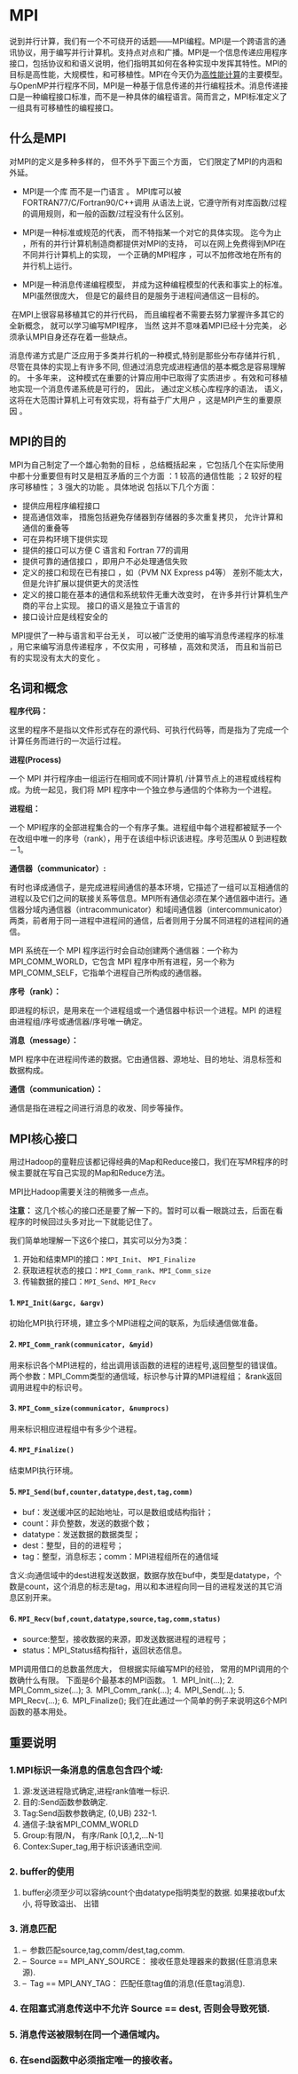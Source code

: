 # MPI

说到并行计算，我们有一个不可绕开的话题——MPI编程。MPI是一个跨语言的通讯协议，用于编写并行计算机。支持点对点和广播。MPI是一个信息传递应用程序接口，包括协议和和语义说明，他们指明其如何在各种实现中发挥其特性。MPI的目标是高性能，大规模性，和可移植性。MPI在今天仍为[高性能计算](https://cloud.tencent.com/solution/hpc?from=10680)的主要模型。与OpenMP并行程序不同，MPI是一种基于信息传递的并行编程技术。消息传递接口是一种编程接口标准，而不是一种具体的编程语言。简而言之，MPI标准定义了一组具有可移植性的编程接口。

## 什么是MPI  

对MPI的定义是多种多样的， 但不外乎下面三个方面， 它们限定了MPI的内涵和外延。 

- MPI是一个库 而不是一门语言 。 MPI库可以被FORTRAN77/C/Fortran90/C++调用 从语法上说，它遵守所有对库函数/过程的调用规则，和一般的函数/过程没有什么区别。
  
- MPI是一种标准或规范的代表， 而不特指某一个对它的具体实现。 迄今为止 ，所有的并行计算机制造商都提供对MPI的支持， 可以在网上免费得到MPI在不同并行计算机上的实现， 一个正确的MPI程序 ，可以不加修改地在所有的并行机上运行。
- MPI是一种消息传递编程模型， 并成为这种编程模型的代表和事实上的标准。 MPI虽然很庞大， 但是它的最终目的是服务于进程间通信这一目标的。

​     在MPI上很容易移植其它的并行代码， 而且编程者不需要去努力掌握许多其它的全新概念， 就可以学习编写MPI程序， 当然 这并不意味着MPI已经十分完美， 必须承认MPI自身还存在着一些缺点。

​	消息传递方式是广泛应用于多类并行机的一种模式,特别是那些分布存储并行机 , 尽管在具体的实现上有许多不同, 但通过消息完成进程通信的基本概念是容易理解的。 十多年来， 这种模式在重要的计算应用中已取得了实质进步 。有效和可移植地实现一个消息传递系统是可行的， 因此， 通过定义核心库程序的语法， 语义， 这将在大范围计算机上可有效实现，将有益于广大用户 ，这是MPI产生的重要原因 。

## MPI的目的

MPI为自己制定了一个雄心勃勃的目标 ，总结概括起来 ，它包括几个在实际使用中都十分重要但有时又是相互矛盾的三个方面 ：1 较高的通信性能 ；2 较好的程序可移植性； 3 强大的功能 。具体地说 包括以下几个方面：

- 提供应用程序编程接口
- 提高通信效率， 措施包括避免存储器到存储器的多次重复拷贝， 允许计算和通信的重叠等
- 可在异构环境下提供实现
- 提供的接口可以方便 C 语言和 Fortran 77的调用
- 提供可靠的通信接口 ，即用户不必处理通信失败
- 定义的接口和现在已有接口 ，如（PVM NX Express p4等） 差别不能太大， 但是允许扩展以提供更大的灵活性
- 定义的接口能在基本的通信和系统软件无重大改变时， 在许多并行计算机生产商的平台上实现。 接口的语义是独立于语言的  
- 接口设计应是线程安全的

​    MPI提供了一种与语言和平台无关， 可以被广泛使用的编写消息传递程序的标准 ，用它来编写消息传递程序 ，不仅实用 ，可移植 ，高效和灵活， 而且和当前已有的实现没有太大的变化 。 

## 名词和概念

**程序代码：**

这里的程序不是指以文件形式存在的源代码、可执行代码等，而是指为了完成一个计算任务而进行的一次运行过程。

**进程(Process)**

一个 MPI 并行程序由一组运行在相同或不同计算机 /计算节点上的进程或线程构成。为统一起见，我们将 MPI 程序中一个独立参与通信的个体称为一个进程。

**进程组：**

一个 MPI程序的全部进程集合的一个有序子集。进程组中每个进程都被赋予一个在改组中唯一的序号（rank），用于在该组中标识该进程。序号范围从 0 到进程数－1。

**通信器（communicator）:**

有时也译成通信子，是完成进程间通信的基本环境，它描述了一组可以互相通信的进程以及它们之间的联接关系等信息。MPI所有通信必须在某个通信器中进行。通信器分域内通信器（intracommunicator）和域间通信器（intercommunicator）两类，前者用于同一进程中进程间的通信，后者则用于分属不同进程的进程间的通信。

MPI 系统在一个 MPI 程序运行时会自动创建两个通信器：一个称为 MPI_COMM_WORLD，它包含 MPI 程序中所有进程，另一个称为MPI_COMM_SELF，它指单个进程自己所构成的通信器。

**序号（rank）：**

即进程的标识，是用来在一个进程组或一个通信器中标识一个进程。MPI 的进程由进程组/序号或通信器/序号唯一确定。

**消息（message）：**

MPI 程序中在进程间传递的数据。它由通信器、源地址、目的地址、消息标签和数据构成。

**通信（communication）：**

通信是指在进程之间进行消息的收发、同步等操作。

## MPI核心接口

用过Hadoop的童鞋应该都记得经典的Map和Reduce接口，我们在写MR程序的时候主要就在写自己实现的Map和Reduce方法。

MPI比Hadoop需要关注的稍微多一点点。

**注意：** 这几个核心的接口还是要了解一下的。暂时可以看一眼跳过去，后面在看程序的时候回过头多对比一下就能记住了。

我们简单地理解一下这6个接口，其实可以分为3类：

1. 开始和结束MPI的接口：`MPI_Init`、 `MPI_Finalize`
2. 获取进程状态的接口：`MPI_Comm_rank`、`MPI_Comm_size`
3. 传输数据的接口：`MPI_Send`、`MPI_Recv`

#### 1. `MPI_Init(&argc, &argv)`

初始化MPI执行环境，建立多个MPI进程之间的联系，为后续通信做准备。

#### 2. `MPI_Comm_rank(communicator, &myid)`

用来标识各个MPI进程的，给出调用该函数的进程的进程号,返回整型的错误值。两个参数：MPI_Comm类型的通信域，标识参与计算的MPI进程组； &rank返回调用进程中的标识号。

#### 3. `MPI_Comm_size(communicator, &numprocs)`

用来标识相应进程组中有多少个进程。

#### 4. `MPI_Finalize()`

结束MPI执行环境。

#### 5. `MPI_Send(buf,counter,datatype,dest,tag,comm)`

- buf：发送缓冲区的起始地址，可以是数组或结构指针；
- count：非负整数，发送的数据个数；
- datatype：发送数据的数据类型；
- dest：整型，目的的进程号；
- tag：整型，消息标志；comm：MPI进程组所在的通信域

含义:向通信域中的dest进程发送数据，数据存放在buf中，类型是datatype，个数是count，这个消息的标志是tag，用以和本进程向同一目的进程发送的其它消息区别开来。

#### 6. `MPI_Recv(buf,count,datatype,source,tag,comm,status)`

- source:整型，接收数据的来源，即发送数据进程的进程号；
- status：MPI_Status结构指针，返回状态信息。

MPI调用借口的总数虽然庞大， 但根据实际编写MPI的经验， 常用的MPI调用的个数确什么有限。 下面是6个最基本的MPI函数。 1.  MPI_Init(…); 2.  MPI_Comm_size(…); 3.  MPI_Comm_rank(…); 4.  MPI_Send(…); 5.  MPI_Recv(…); 6.  MPI_Finalize(); 我们在此通过一个简单的例子来说明这6个MPI函数的基本用处。

## 重要说明

### 1.MPI标识一条消息的信息包含四个域:

1. 源:发送进程隐式确定,进程rank值唯一标识.
2. 目的:Send函数参数确定.
3. Tag:Send函数参数确定, (0,UB) 232-1.
4. 通信子:缺省MPI_COMM_WORLD
5. Group:有限/N， 有序/Rank [0,1,2,…N-1]
6. Contex:Super_tag,用于标识该通讯空间.

### 2. buffer的使用

1. buffer必须至少可以容纳count个由datatype指明类型的数据. 如果接收buf太小, 将导致溢出、 出错

### 3. 消息匹配

1. –  参数匹配source,tag,comm/dest,tag,comm.
2. –  Source == MPI_ANY_SOURCE： 接收任意处理器来的数据(任意消息来源).
3. –  Tag == MPI_ANY_TAG： 匹配任意tag值的消息(任意tag消息).

### 4. 在阻塞式消息传送中不允许 Source == dest, 否则会导致死锁.

### 5. 消息传送被限制在同一个通信域内。

### 6. 在send函数中必须指定唯一的接收者。
